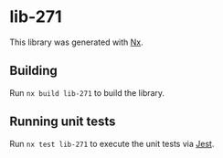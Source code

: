 # lib-271

This library was generated with [Nx](https://nx.dev).

## Building

Run `nx build lib-271` to build the library.

## Running unit tests

Run `nx test lib-271` to execute the unit tests via [Jest](https://jestjs.io).
